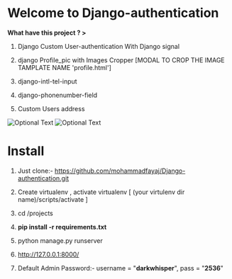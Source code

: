 # Welcome to Django-authentication

**What have this project ? >**

1. Django Custom User-authentication With Django signal

2. django Profile_pic with Images Cropper [MODAL TO CROP THE IMAGE TAMPLATE NAME 'profile.html']

3. django-intl-tel-input

4. django-phonenumber-field

5. Custom Users address

![Optional Text](https://github.com/mohammadfayaj/Django-authentication/blob/mohammadfayaj-patch-1/Screenshot%20(13).png)
![Optional Text](https://github.com/mohammadfayaj/Django-authentication/blob/main/Screenshot%20(15).png)

# Install

1. Just clone:- https://github.com/mohammadfayaj/Django-authentication.git

2. Create virtualenv , activate virtualenv [ (your virtulenv dir name)/scripts/activate ]

3. cd /projects

4. **pip install -r requirements.txt**

5. python manage.py runserver

6. http://127.0.0.1:8000/

7. Default Admin Password:- username = "**darkwhisper**", pass = "**2536**"
